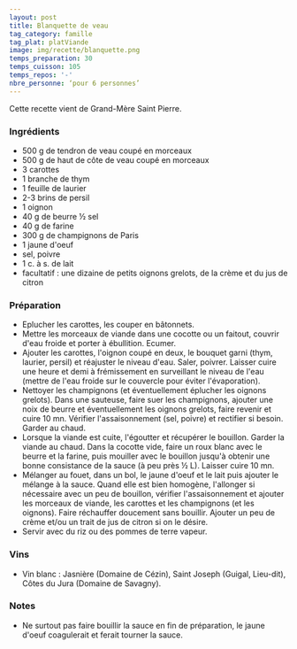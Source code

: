 ```yaml
---
layout: post
title: Blanquette de veau
tag_category: famille
tag_plat: platViande
image: img/recette/blanquette.png
temps_preparation: 30
temps_cuisson: 105
temps_repos: '-'
nbre_personne: ‘pour 6 personnes’
---
```

Cette recette vient de Grand-Mère Saint Pierre.

### Ingrédients
* 500 g de tendron de veau coupé en morceaux
* 500 g de haut de côte de veau coupé en morceaux
* 3 carottes
* 1 branche de thym
* 1 feuille de laurier
* 2-3 brins de persil
* 1 oignon
* 40 g de beurre ½ sel
* 40 g de farine
* 300 g de champignons de Paris
* 1 jaune d'oeuf
* sel, poivre
* 1 c. à s. de lait
* facultatif : une dizaine de petits oignons grelots, de la crème et du jus de citron


### Préparation
* Eplucher les carottes, les couper en bâtonnets.
* Mettre les morceaux de viande dans une cocotte ou un faitout, couvrir d'eau froide et porter à ébullition. Ecumer.
* Ajouter les carottes, l'oignon coupé en deux, le bouquet garni (thym, laurier, persil) et réajuster le niveau d'eau. Saler, poivrer. Laisser cuire une heure et demi à frémissement en surveillant le niveau de l'eau (mettre de l'eau froide sur le couvercle pour éviter l'évaporation).
* Nettoyer les champignons (et éventuellement éplucher les oignons grelots). Dans une sauteuse, faire suer les champignons, ajouter une noix de beurre et éventuellement les oignons grelots, faire revenir et cuire 10 mn. Vérifier l'assaisonnement (sel, poivre) et rectifier si besoin. Garder au chaud.
* Lorsque la viande est cuite, l'égoutter et récupérer le bouillon. Garder la viande au chaud. Dans la cocotte vide, faire un roux blanc avec le beurre et la farine, puis mouiller avec le bouillon jusqu'à obtenir une bonne consistance de la sauce (à peu près ½ L). Laisser cuire 10 mn.
* Mélanger au fouet, dans un bol, le jaune d'oeuf et le lait puis ajouter le mélange à la sauce. Quand elle est bien homogène, l'allonger si nécessaire avec un peu de bouillon, vérifier l'assaisonnement et ajouter les morceaux de viande, les carottes et les champignons (et les oignons). Faire réchauffer doucement sans bouillir. Ajouter un peu de crème et/ou un trait de jus de citron si on le désire.
* Servir avec du riz ou des pommes de terre vapeur.


### Vins
* Vin blanc : Jasnière (Domaine de Cézin), Saint Joseph (Guigal, Lieu-dit), Côtes du Jura (Domaine de Savagny).


### Notes
* Ne surtout pas faire bouillir la sauce en fin de préparation, le jaune d'oeuf coagulerait et ferait tourner la sauce.
